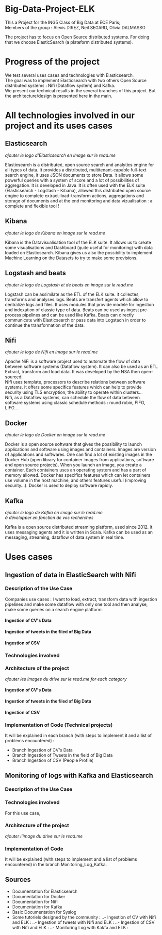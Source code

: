 # Big-Data-Project-ELK
This a Project for the ING5 Class of Big Data at ECE Paris;  
Members of the group : Alexis DIREZ, Neil SEGARD, Olivia DALMASSO  

The project has to focus on Open Source distributed systems. For doing that we choose ElasticSearch (a plateform distributed systems).   

# Progress of the project
We test several uses cases and technologies with Elasticsearch.   
The goal was to implement Elasticsearch with two others Open Source distributed systems : Nifi (Dataflow system) and Kafka.   
We present our technical results in the several branches of this project. But the architecture/design is presented here in the main.   

# All technologies involved in our project and its uses cases

## Elasticsearch

*ajouter le logo d'Elasticsearch en image sur le read.me*   

Elasticsearch is a distributed, open source search and analytics engine for all types of data. It provides a distributed, multitenant-capable full-text search engine, it uses JSON documents to store Data. It allows some powerful queries with a system of score and a lot of possibilities of aggregation. It is developed in Java. It is often used with the ELK suite (Elasticsearch - Logstash - Kibana), allowed this distributed open source engine to complete extract-load-transform actions, aggregations and storage of documents and at the end monitoring and data vizualisation : a complete and flexible tool ! 

## Kibana

*ajouter le logo de Kibana en image sur le read.me*   

Kibana is the Datavisualisation tool of the ELK suite. It allows us to create some visualisations and Dashboard (quite useful for monitoring) with data loaded on Elasticsearch. Kibana gives us also the possibility to implement Machine Learning on the Datasets to try to make some previsions. 

## Logstash and beats

*ajouter le logo de Logstash et de beats en image sur le read.me*   

Logstash can be assimilate as the ETL of the ELK suite. It collectes, transforms and analyses logs. Beats are transfert agents which allow to centralize logs and files. It uses modules that provide modele for ingestion and indexation of classic type of data. Beats can be used as ingest pre-process pipelines and can be used like Kafka. Beats can directly communicate with Elasticsearch or pass data into Logstach in order to continue the transformation of the data. 

## Nifi

*ajouter le logo de Nifi en image sur le read.me*   

Apache NiFi is a software project used to automate the flow of data between software systems (Dataflow system). It can also be used as an ETL Extract, transform and load data. It was developed by the NSA then open-sourced.   
Nifi uses template, processors to describe relations between software systems. It offers some specifics features which can help to provide security using TLS encryption, the ability to operate within clusters...   
Nifi, as a Dataflow systems, can schedule the flow of data between software systems using classic schedule methods : round robin, FIFO, LIFO...

## Docker

*ajouter le logo de Docker en image sur le read.me*     

Docker is a open source software that gives the possibility to launch applications and software using images and containers. Images are version of applications and softwares. One can find a lot of existing images in the Docker Hub (open library for container images from applications, software and open source projects). When you launch an image, you create a container. Each containers uses an operating system and has a part of memory allowed. Docker has specifics features which can let containers use volume in the host machine, and others features useful (improving security...). Docker is used to deploy software rapidly. 

## Kafka 

*ajouter le logo de Kafka en image sur le read.me*   
*à développer en fonction de vos recherches*    

Kafka is a open source distributed streaming platform, used since 2012. It uses messaging agents and it is written in Scala. Kafka can be used as an messaging, streaming, dataflow of data system in real time. 

# Uses cases

## Ingestion of data in ElasticSearch with Nifi

### Description of the Use Case

Companies use cases : I want to load, extract, transform data with ingestion pipelines and make some dataflow with only one tool and then analyse, make some queries on a search engine platform. 

#### Ingestion of CV's Data



#### Ingestion of tweets in the filed of Big Data

#### Ingestion of CSV

### Technologies involved



### Architecture of the project 

*ajouter les images du drive sur le read.me for each category*

#### Ingestion of CV's Data

#### Ingestion of tweets in the filed of Big Data

#### Ingestion of CSV

### Implementation of Code (Technical projects)

It will be explained in each branch (with steps to implement it and a list of problems encountered) : 
- Branch Ingestion of CV's Data
- Branch Ingestion of Tweets in the field of Big Data
- Branch Ingestion of CSV (People Profile)

## Monitoring of logs with Kafka and Elasticsearch

### Description of the Use Case

### Technologies involved

For this use case, 


### Architecture of the project 

*ajouter l'image du drive sur le read.me*

### Implementation of Code 

It will be explained (with steps to implement and a list of problems encountered) in the branch Monitoring_Log_Kafka.

## Sources 

- Documentation for Elasticsearch
- Documentation for Docker
- Documentation for Nifi 
- Documentation for Kafka
- Basic Documentation for Syslog
- Some tutoriels designed by the community : 
..- Ingestion of CV with Nifi and ELK : 
..- Ingestion of tweets with Nifi and ELK : 
..- Ingestion of CSV with Nifi and ELK : 
..- Monitoring Log with Kakfa and ELK : 

